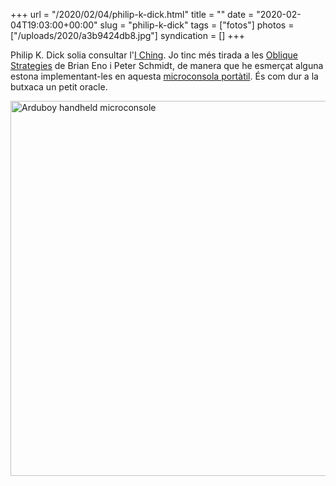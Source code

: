 +++
url = "/2020/02/04/philip-k-dick.html"
title = ""
date = "2020-02-04T19:03:00+00:00"
slug = "philip-k-dick"
tags = ["fotos"]
photos = ["/uploads/2020/a3b9424db8.jpg"]
syndication = []
+++

Philip K. Dick solia consultar l'[I Ching](https://ca.wikipedia.org/wiki/Yijing). Jo tinc més tirada a les [Oblique Strategies](https://en.wikipedia.org/wiki/Oblique_Strategies) de Brian Eno i Peter Schmidt, de manera que he esmerçat alguna estona implementant-les en aquesta [microconsola portàtil](https://community.arduboy.com/t/oblique-strategies-for-arduboy/8479). És com dur a la butxaca un petit oracle.

<!-- Philip K. Dick used to query the I Ching. The thing is, I prefer the Oblique Strategies by Brian Eno and Peter Schmidt, so I’ve spent some time implementing them on this handheld microconsole. It’s like carrying on a small oracle. -->

<img alt="Arduboy handheld microconsole" style="width:600px;height:600px;" src="/uploads/2020/a3b9424db8.jpg">
